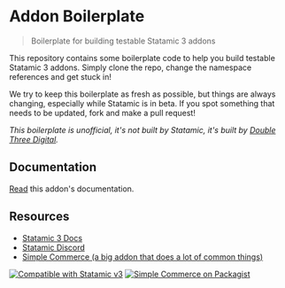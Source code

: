 # Addon Boilerplate
> Boilerplate for building testable Statamic 3 addons

This repository contains some boilerplate code to help you build testable Statamic 3 addons. Simply clone the repo, change the namespace references and get stuck in!

We try to keep this boilerplate as fresh as possible, but things are always changing, especially while Statamic is in beta. If you spot something that needs to be updated, fork and make a pull request!

*This boilerplate is unofficial, it's not built by Statamic, it's built by [Double Three Digital](https://doublethree.digital).*

## Documentation
[Read](./DOCUMENTATION.md) this addon's documentation.

## Resources
* [Statamic 3 Docs](https://statamic.dev)
* [Statamic Discord](https://statamic.com/discord)
* [Simple Commerce (a big addon that does a lot of common things)](https://github.com/doublethreedigital/simple-commerce)

<p>
<a href="https://statamic.com"><img src="https://img.shields.io/badge/Statamic-3.0+-FF269E?style=for-the-badge" alt="Compatible with Statamic v3"></a>
<a href="https://packagist.org/packages/doublethreedigital/addon-boilerplate/stats"><img src="https://img.shields.io/packagist/v/doublethreedigital/addon-boilerplate?style=for-the-badge" alt="Simple Commerce on Packagist"></a>
</p>
